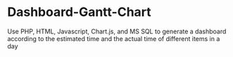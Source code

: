 # Dashboard-Gantt-Chart
Use PHP, HTML, Javascript, Chart.js, and MS SQL to generate a dashboard according to the estimated time and the actual time of different items in a day
